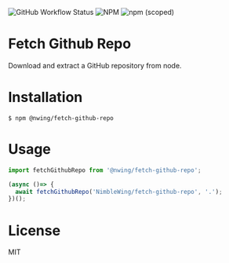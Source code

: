 ![GitHub Workflow Status](https://img.shields.io/github/workflow/status/NimbleWing/fetch-github-repo/CI?style=plastic)
![NPM](https://img.shields.io/npm/l/@nwing/fetch-github-repo?style=plastic)
![npm (scoped)](https://img.shields.io/npm/v/@nwing/fetch-github-repo)
# Fetch Github Repo
Download and extract a GitHub repository from node.

# Installation

```shell
$ npm @nwing/fetch-github-repo
```

# Usage
```javascript
import fetchGithubRepo from '@nwing/fetch-github-repo';

(async ()=> {
  await fetchGithubRepo('NimbleWing/fetch-github-repo', '.');
})();
```

# License

MIT
